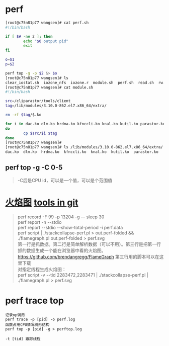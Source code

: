 # perf
```sh
[root@c75n81p77 wangsen]# cat perf.sh
#!/bin/bash

if [ $# -ne 2 ]; then
        echo "$0 output pid"
        exit
fi

o=$1
p=$2

perf top -g -p $2 &> $o
[root@c75n81p77 wangsen]# ls
clear_iostat.sh  iozone_nfs  iozone.r  module.sh  perf.sh  read.sh  rw.sh
[root@c75n81p77 wangsen]# cat module.sh
#!/bin/bash

src=/cliparastor/tools/client
tag=/lib/modules/3.10.0-862.el7.x86_64/extra/

rm -rf $tag/$.ko

for i in dac.ko dlm.ko hrdma.ko kfnccli.ko knal.ko kutil.ko parastor.ko
do
        cp $src/$i $tag
done
[root@c75n81p77 wangsen]#
[root@c75n81p77 wangsen]# ls /lib/modules/3.10.0-862.el7.x86_64/extra/
dac.ko  dlm.ko  hrdma.ko  kfnccli.ko  knal.ko  kutil.ko  parastor.ko
```
## perf top -g -C 0-5
> -C后是CPU id，可以是一个值，可以是个范围值   
# [火焰图](https://www.brendangregg.com/FlameGraphs/cpuflamegraphs.html) [tools in git](https://github.com/brendangregg/FlameGraph)
> perf record -F 99 -p 13204 -g -- sleep 30   
> perf report -n --stdio   
> perf report --stdio --show-total-period -i perf.data   
> perf script | ./stackcollapse-perf.pl > out.perf-folded && ./flamegraph.pl out.perf-folded > perf.svg   
> 第一行是抓数据。第二行是简单解析数据（可以不用）。第三行是把第一行抓的数据生成一个能在浏览器中看的火焰图。   
> https://github.com/brendangregg/FlameGraph   第三行用的脚本可以在这里下载   
> 对指定线程生成火焰图：   
> perf script -v --tid 2283472,2283471 | ./stackcollapse-perf.pl | ./flamegraph.pl > perf.svg   
# perf trace top
```
记录op调用
perf trace -p [pid] -o perf.log
函数占用CPU情况树形结构
perf top -p [pid] -g > perftop.log

-t [tid] 跟踪线程
```
